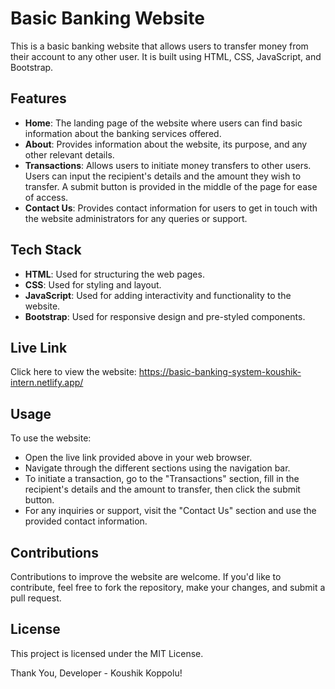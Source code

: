 # Basic Banking Website

This is a basic banking website that allows users to transfer money from their account to any other user. It is built using HTML, CSS, JavaScript, and Bootstrap.

## Features
- **Home**: The landing page of the website where users can find basic information about the banking services offered.
- **About**: Provides information about the website, its purpose, and any other relevant details.
- **Transactions**: Allows users to initiate money transfers to other users. Users can input the recipient's details and the amount they wish to transfer. A submit button is provided in the middle of the page for ease of access.
- **Contact Us**: Provides contact information for users to get in touch with the website administrators for any queries or support.

## Tech Stack
- **HTML**: Used for structuring the web pages.
- **CSS**: Used for styling and layout.
- **JavaScript**: Used for adding interactivity and functionality to the website.
- **Bootstrap**: Used for responsive design and pre-styled components.

## Live Link
Click here to view the website: https://basic-banking-system-koushik-intern.netlify.app/

## Usage
To use the website:
- Open the live link provided above in your web browser.
- Navigate through the different sections using the navigation bar.
- To initiate a transaction, go to the "Transactions" section, fill in the recipient's details and the amount to transfer, then click the submit button.
- For any inquiries or support, visit the "Contact Us" section and use the provided contact information.

## Contributions
Contributions to improve the website are welcome. If you'd like to contribute, feel free to fork the repository, make your changes, and submit a pull request.

## License
This project is licensed under the MIT License.

Thank You,
Developer - Koushik Koppolu!
